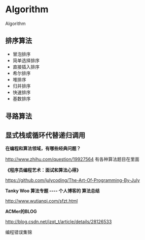 # Algorithm
Algorithm


## 排序算法

* 冒泡排序
* 简单选择排序
* 直接插入排序
* 希尔排序
* 堆排序
* 归并排序
* 快速排序
* 基数排序


## 寻路算法



## 显式栈或循环代替递归调用



**在编程和算法领域，有哪些经典问题？**

http://www.zhihu.com/question/19927564
有各种算法题目在里面



**《程序员编程艺术：面试和算法心得》**

https://github.com/julycoding/The-Art-Of-Programming-By-July


**Tanky Woo 算法专题 ---- 个人博客的 算法总结**

http://www.wutianqi.com/sfzt.html


**ACMer的BLOG**

http://blog.csdn.net/jzqt_t/article/details/28126533

编程错误集锦